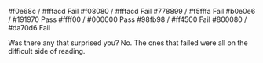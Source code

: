 #f0e68c / #fffacd  Fail
#f08080 / #fffacd  Fail
#778899 / #f5fffa  Fail
#b0e0e6 / #191970  Pass
#ffff00 / #000000  Pass
#98fb98 / #ff4500  Fail 
#800080 / #da70d6  Fail

Was there any that surprised you?
No. The ones that failed were all on the difficult side of reading.